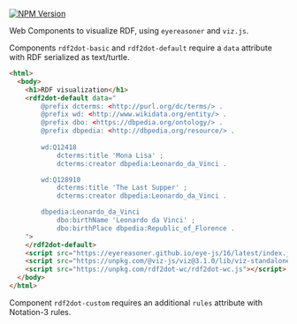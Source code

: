 [![NPM Version](https://img.shields.io/npm/v/rdf2dot-wc.svg?style=flat)](https://npm.im/rdf2dot-wc)

Web Components to visualize RDF, using `eyereasoner` and `viz.js`.

Components `rdf2dot-basic` and `rdf2dot-default` require a `data` attribute with RDF serialized as text/turtle.

```html
<html>
  <body>
    <h1>RDF visualization</h1>
    <rdf2dot-default data="
        @prefix dcterms: <http://purl.org/dc/terms/> .
        @prefix wd: <http://www.wikidata.org/entity/> .
        @prefix dbo: <https://dbpedia.org/ontology/> .
        @prefix dbpedia: <http://dbpedia.org/resource/> .
        
        wd:Q12418
            dcterms:title 'Mona Lisa' ;
            dcterms:creator dbpedia:Leonardo_da_Vinci .

        wd:Q128910
            dcterms:title 'The Last Supper' ;
            dcterms:creator dbpedia:Leonardo_da_Vinci .

        dbpedia:Leonardo_da_Vinci
            dbo:birthName 'Leonardo da Vinci' ;
            dbo:birthPlace dbpedia:Republic_of_Florence .
    ">
    </rdf2dot-default>
    <script src="https://eyereasoner.github.io/eye-js/16/latest/index.js"></script>
    <script src="https://unpkg.com/@viz-js/viz@3.1.0/lib/viz-standalone.js"></script> 
    <script src="https://unpkg.com/rdf2dot-wc/rdf2dot-wc.js"></script> 
  </body>
</html>
```
Component `rdf2dot-custom` requires an additional `rules` attribute with Notation-3 rules.